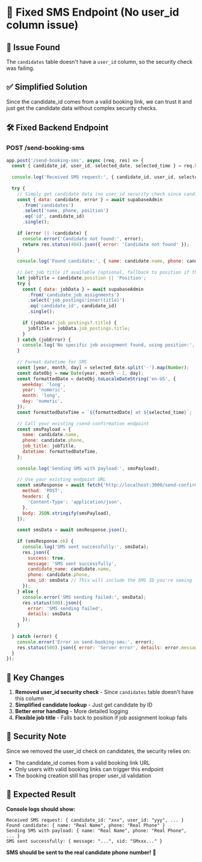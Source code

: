# 📱 Fixed SMS Endpoint (No user_id column issue)

## 🚨 **Issue Found**
The `candidates` table doesn't have a `user_id` column, so the security check was failing.

## ✅ **Simplified Solution**
Since the candidate_id comes from a valid booking link, we can trust it and just get the candidate data without complex security checks.

## 🛠️ **Fixed Backend Endpoint**

### **POST /send-booking-sms**

```javascript
app.post('/send-booking-sms', async (req, res) => {
  const { candidate_id, user_id, selected_date, selected_time } = req.body;
  
  console.log('Received SMS request:', { candidate_id, user_id, selected_date, selected_time });
  
  try {
    // Simply get candidate data (no user_id security check since candidates table doesn't have this column)
    const { data: candidate, error } = await supabaseAdmin
      .from('candidates')
      .select('name, phone, position')
      .eq('id', candidate_id)
      .single();
    
    if (error || !candidate) {
      console.error('Candidate not found:', error);
      return res.status(404).json({ error: 'Candidate not found' });
    }
    
    console.log('Found candidate:', { name: candidate.name, phone: candidate.phone });
    
    // Get job title if available (optional, fallback to position if this fails)
    let jobTitle = candidate.position || 'Position';
    try {
      const { data: jobData } = await supabaseAdmin
        .from('candidate_job_assignments')
        .select('job_postings!inner(title)')
        .eq('candidate_id', candidate_id)
        .single();
      
      if (jobData?.job_postings?.title) {
        jobTitle = jobData.job_postings.title;
      }
    } catch (jobError) {
      console.log('No specific job assignment found, using position:', candidate.position);
    }
    
    // Format datetime for SMS
    const [year, month, day] = selected_date.split('-').map(Number);
    const dateObj = new Date(year, month - 1, day);
    const formattedDate = dateObj.toLocaleDateString('en-US', {
      weekday: 'long',
      year: 'numeric',
      month: 'long',
      day: 'numeric',
    });
    const formattedDateTime = `${formattedDate} at ${selected_time}`;
    
    // Call your existing /send-confirmation endpoint
    const smsPayload = {
      name: candidate.name,
      phone: candidate.phone,
      job_title: jobTitle,
      datetime: formattedDateTime,
    };
    
    console.log('Sending SMS with payload:', smsPayload);
    
    // Use your existing endpoint URL
    const smsResponse = await fetch('http://localhost:3000/send-confirmation', {
      method: 'POST',
      headers: {
        'Content-Type': 'application/json',
      },
      body: JSON.stringify(smsPayload),
    });
    
    const smsData = await smsResponse.json();
    
    if (smsResponse.ok) {
      console.log('SMS sent successfully:', smsData);
      res.json({ 
        success: true, 
        message: 'SMS sent successfully',
        candidate_name: candidate.name,
        phone: candidate.phone,
        sms_id: smsData // This will include the SMS ID you're seeing
      });
    } else {
      console.error('SMS sending failed:', smsData);
      res.status(500).json({ 
        error: 'SMS sending failed', 
        details: smsData 
      });
    }
    
  } catch (error) {
    console.error('Error in send-booking-sms:', error);
    res.status(500).json({ error: 'Server error', details: error.message });
  }
});
```

## 🔧 **Key Changes**

1. **Removed user_id security check** - Since `candidates` table doesn't have this column
2. **Simplified candidate lookup** - Just get candidate by ID
3. **Better error handling** - More detailed logging
4. **Flexible job title** - Falls back to position if job assignment lookup fails

## 🎯 **Security Note**

Since we removed the user_id check on candidates, the security relies on:
- The candidate_id comes from a valid booking link URL
- Only users with valid booking links can trigger this endpoint
- The booking creation still has proper user_id validation

## 🧪 **Expected Result**

**Console logs should show:**
```
Received SMS request: { candidate_id: "xxx", user_id: "yyy", ... }
Found candidate: { name: "Real Name", phone: "Real Phone" }
Sending SMS with payload: { name: "Real Name", phone: "Real Phone", ... }
SMS sent successfully: { message: "...", sid: "SMxxx..." }
```

**SMS should be sent to the real candidate phone number!** 📱